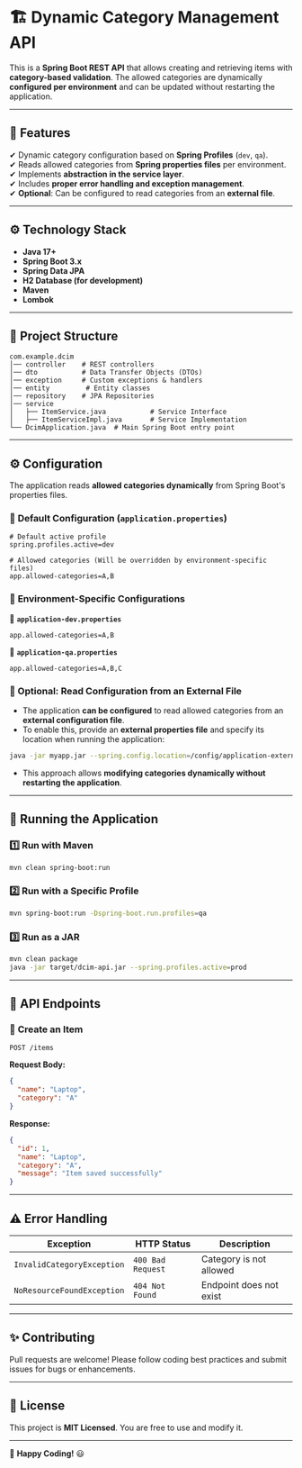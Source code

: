 # 🏗️ Dynamic Category Management API

This is a **Spring Boot REST API** that allows creating and retrieving items with **category-based validation**. The allowed categories are dynamically **configured per environment** and can be updated without restarting the application.

---

## 🚀 **Features**
✔ Dynamic category configuration based on **Spring Profiles** (`dev`, `qa`).  
✔ Reads allowed categories from **Spring properties files** per environment.  
✔ Implements **abstraction in the service layer**.  
✔ Includes **proper error handling and exception management**.  
✔ **Optional**: Can be configured to read categories from an **external file**.

---

## ⚙️ **Technology Stack**
- **Java 17+**
- **Spring Boot 3.x**
- **Spring Data JPA**
- **H2 Database (for development)**
- **Maven**
- **Lombok**

---

## 📂 **Project Structure**
```
com.example.dcim
│── controller    # REST controllers
│── dto           # Data Transfer Objects (DTOs)
│── exception     # Custom exceptions & handlers
│── entity         # Entity classes
│── repository    # JPA Repositories
│── service
│   ├── ItemService.java           # Service Interface
│   ├── ItemServiceImpl.java       # Service Implementation
└── DcimApplication.java  # Main Spring Boot entry point
```

---

## ⚙️ **Configuration**
The application reads **allowed categories dynamically** from Spring Boot's properties files.  

### 🔹 **Default Configuration (`application.properties`)**
```properties
# Default active profile
spring.profiles.active=dev

# Allowed categories (Will be overridden by environment-specific files)
app.allowed-categories=A,B
```

### 🔹 **Environment-Specific Configurations**
📄 **`application-dev.properties`**
```properties
app.allowed-categories=A,B
```
📄 **`application-qa.properties`**
```properties
app.allowed-categories=A,B,C
```

### **📌 Optional: Read Configuration from an External File**
- The application **can be configured** to read allowed categories from an **external configuration file**.  
- To enable this, provide an **external properties file** and specify its location when running the application:  

```bash
java -jar myapp.jar --spring.config.location=/config/application-external.properties
```

- This approach allows **modifying categories dynamically without restarting the application**.

---

## 🚀 **Running the Application**

### **1️⃣ Run with Maven**
```bash
mvn clean spring-boot:run
```

### **2️⃣ Run with a Specific Profile**
```bash
mvn spring-boot:run -Dspring-boot.run.profiles=qa
```

### **3️⃣ Run as a JAR**
```bash
mvn clean package
java -jar target/dcim-api.jar --spring.profiles.active=prod
```

---

## 📝 **API Endpoints**
### 🔹 **Create an Item**
```http
POST /items
```
**Request Body:**
```json
{
  "name": "Laptop",
  "category": "A"
}
```
**Response:**
```json
{
  "id": 1,
  "name": "Laptop",
  "category": "A",
  "message": "Item saved successfully"
}
```

---

## ⚠️ **Error Handling**
| Exception               | HTTP Status | Description |
|------------------------|------------|-------------|
| `InvalidCategoryException` | `400 Bad Request` | Category is not allowed |
| `NoResourceFoundException` | `404 Not Found` | Endpoint does not exist |

---


## ✨ **Contributing**
Pull requests are welcome! Please follow coding best practices and submit issues for bugs or enhancements.

---

## 📄 **License**
This project is **MIT Licensed**. You are free to use and modify it.

---

🚀 **Happy Coding!** 😃

